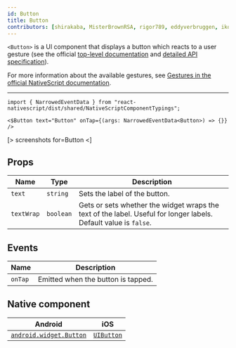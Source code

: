 ```yaml
---
id: Button
title: Button
contributors: [shirakaba, MisterBrownRSA, rigor789, eddyverbruggen, ikoevska]
---
```


`<Button>` is a UI component that displays a button which reacts to a user gesture (see the official [top-level documentation](https://docs.nativescript.org/ui/components/activity-indicator) and [detailed API specification](https://docs.nativescript.org/api-reference/classes/_ui_button_.button)).

For more information about the available gestures, see [Gestures in the official NativeScript documentation](https://docs.nativescript.org/ui/gestures).

---

```tsx
import { NarrowedEventData } from "react-nativescript/dist/shared/NativeScriptComponentTypings";

<$Button text="Button" onTap={(args: NarrowedEventData<Button>) => {}} />
```

[> screenshots for=Button <]

## Props

| Name | Type | Description |
|------|------|-------------|
| `text` | `string` | Sets the label of the button.
| `textWrap` | `boolean` | Gets or sets whether the widget wraps the text of the label. Useful for longer labels. Default value is `false`.

## Events

| Name | Description |
|------|-------------|
| `onTap` | Emitted when the button is tapped.

## Native component

| Android | iOS |
|---------|-----|
| [`android.widget.Button`](https://developer.android.com/reference/android/widget/Button.html) | [`UIButton`](https://developer.apple.com/documentation/uikit/uibutton)
